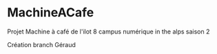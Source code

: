 # MachineACafe
Projet Machine à café de l'ilot 8 campus numérique in the alps saison 2

Création branch Géraud